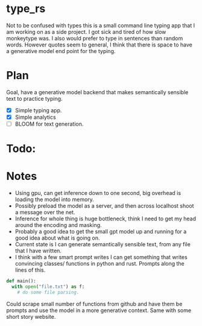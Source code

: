 # type_rs
Not to be confused with types this is a small command line typing app that I am working on as a side project. 
I got sick and tired of how slow monkeytype was. I also would prefer to type in sentences than random words. 
However quotes seem to general, I think that there is space to have a generative model end point for the typing.
# Plan
Goal, have a generative model backend that makes semantically sensible text to practice typing.
- [x] Simple typing app.
- [x] Simple analytics
- [ ] BLOOM for text generation.
# Todo:





# Notes
 - Using gpu, can get inference down to one second, big overhead is loading the model into memory. 
 - Possibly preload the model as a server, and then across localhost shoot a message over the net. 
 - Inference for whole thing is huge bottleneck, think I need to get my head around the encoding and masking.
 - Probably a good idea to get the small gpt model up and running for a good idea about what is going on. 
 - Current state is I can generate semantically sensible text, from any file that I have written.
 - I think with a few smart prompt writes I can get something that writes convincing classes/ functions in python and rust. 
Prompts along the lines of this. 
```python
def main():
  with open("file.txt") as f:
    # do some file parsing.

```
Could scrape small number of functions from github and have them be prompts and use the model in a more generative context. 
Same with some short story website.
